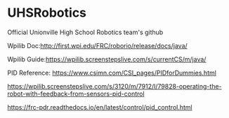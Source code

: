 # UHSRobotics
Official Unionville High School Robotics team's github

Wpilib Doc:http://first.wpi.edu/FRC/roborio/release/docs/java/

Wpilib Guide:https://wpilib.screenstepslive.com/s/currentCS/m/java/

PID Reference: https://www.csimn.com/CSI_pages/PIDforDummies.html

https://wpilib.screenstepslive.com/s/3120/m/7912/l/79828-operating-the-robot-with-feedback-from-sensors-pid-control

https://frc-pdr.readthedocs.io/en/latest/control/pid_control.html